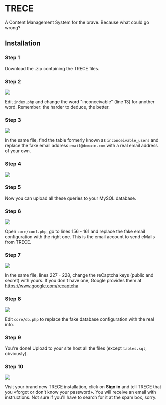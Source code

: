 # TRECE
A Content Management System for the brave. Because what could go wrong?

## Installation

### Step 1

Download the .zip containing the TRECE files.

### Step 2

![](https://trece.io/img/step_2.png)

Edit `index.php` and change the word "inconceivable" (line 13) for another word. Remember: the harder to deduce, the better.

### Step 3

![](https://trece.io/img/step_3.png)

In the same file, find the table formerly known as `inconceivable_users` and replace the fake email address `email@domain.com` with a real email address of your own.

### Step 4

![](https://trece.io/img/step_4.png)


### Step 5

Now you can upload all these queries to your MySQL database.

### Step 6

![](https://trece.io/img/step_6.png)

Open `core/conf.php`, go to lines 156 - 161 and replace the fake email configuration with the right one. This is the email account to send eMails from TRECE.

### Step 7

![](https://trece.io/img/step_7.png)

In the same file, lines 227 - 228, change the reCaptcha keys (public and secret) with yours. If you don't have one, Google provides them at https://www.google.com/recaptcha

### Step 8

![](https://trece.io/img/step_8.png)

Edit `core/db.php` to replace the fake database configuration with the real info.

### Step 9

You're done! Upload to your site host all the files (except `tables.sql`, obviously).

### Step 10

![](https://trece.io/img/step_10.png)

Visit your brand new TRECE installation, click on **Sign in** and tell TRECE that you «forgot or don't know your password». You will receive an email with instructions. Not sure if you'll have to search for it at the spam box, sorry.

